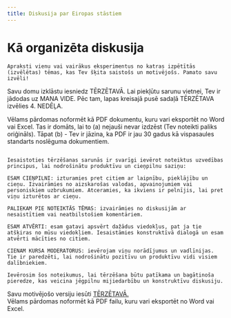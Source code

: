 ```yaml
---
title: Diskusija par Eiropas stāstiem
---
```


# Kā organizēta diskusija

<!-- ```spoiler {title: "Diskusijas jautājums"} -->
```attention-question {label: "Diskusijas jautājums"}
Apraksti vienu vai vairākus eksperimentus no katras izpētītās (izvēlētas) tēmas, kas Tev šķita saistošs un motivējošs. Pamato savu izvēli!
```

Savu domu izklāstu iesniedz TĒRZĒTAVĀ. Lai piekļūtu sarunu vietnei, Tev ir jādodas uz MANA VIDE. Pēc tam, lapas kreisajā pusē sadaļā TĒRZĒTAVA izvēlies 4. NEDĒĻA.

Vēlams pārdomas noformēt kā PDF dokumentu, kuru vari eksportēt no Word vai Excel. Tas ir domāts, lai to (a) nejauši nevar izdzēst (Tev noteikti paliks oriģināls). Tāpat (b) - Tev ir jāzina, ka PDF ir jau 30 gadus kā vispasaules standarts noslēguma dokumentiem.

```attention-recommendation {label: "Atceries!"}

Iesaistoties tērzēšanas sarunās ir svarīgi ievērot noteiktus uzvedības principus, lai nodrošinātu produktīvu un cieņpilnu saziņu:

ESAM CIEŅPILNI: izturamies pret citiem ar laipnību, pieklājību un cieņu. Izvairāmies no aizskarošas valodas, apvainojumiem vai personiskiem uzbrukumiem. Atceramies, ka ikviens ir pelnījis, lai pret viņu izturētos ar cieņu.

PALIEKAM PIE NOTEIKTĀS TĒMAS: izvairāmies no diskusijām ar nesaistītiem vai neatbilstošiem komentāriem.

ESAM ATVĒRTI: esam gatavi apsvērt dažādus viedokļus, pat ja tie atšķiras no mūsu viedokļiem. Iesaistāmies konstruktīvā dialogā un esam atvērti mācīties no citiem.

CIENAM KURSA MODERATORUS: ievērojam viņu norādījumus un vadlīnijas. Tie ir paredzēti, lai nodrošinātu pozitīvu un produktīvu vidi visiem dalībniekiem.

Ievērosim šos noteikumus, lai tērzēšana būtu patīkama un bagātinoša pieredze, kas veicina jēgpilnu mijiedarbību un konstruktīvu diskusiju.
```

<!--
Izvēlies savu variantu no sešiem piedāvātajiem ar divām tēmām katrā.  
Izpēti izvēlētā varianta materiālus, pārbaudi sevi atbildot uz pašpārbaudes jautājumiem. 
# Diskusijas varianti

```columns
left: 
### Variants A {style: "api"}
* [Vide un enerģija](https://hpc-pamati-saturs.learning.lv/preview/4-modulis/1_1#eiropas-ststi-veiksmes-ststi-vide-un-enerija)
* [Veselības aprūpe](https://hpc-pamati-saturs.learning.lv/preview/4-modulis/1_1/#eiropas-ststi-veiksmes-ststi-veselbas-aprpe)

middle: 
### Variants B {style: "api"}
* [Vide un enerģija](https://hpc-pamati-saturs.learning.lv/preview/4-modulis/1_1#eiropas-ststi-veiksmes-ststi-vide-un-enerija)
* [Ražošana](https://hpc-pamati-saturs.learning.lv/preview/4-modulis/1_1/#eiropas-ststi-veiksmes-ststi-raoana)

right:
### Variants C {style: "api"}
* [Vide un enerģija](https://hpc-pamati-saturs.learning.lv/preview/4-modulis/1_1#eiropas-ststi-veiksmes-ststi-vide-un-enerija)
* [Transports un būvniecība](https://hpc-pamati-saturs.learning.lv/preview/4-modulis/1_1/#eiropas-ststi-veiksmes-ststi-transports-un-bvniecba)
```

```columns
left: 
### Variants D {style: "api"}
* [Ražošana](https://hpc-pamati-saturs.learning.lv/preview/4-modulis/1_1/#eiropas-ststi-veiksmes-ststi-raoana)
* [Veselības aprūpe](https://hpc-pamati-saturs.learning.lv/preview/4-modulis/1_1/#eiropas-ststi-veiksmes-ststi-veselbas-aprpe)

middle: 
### Variants E {style: "api"}
* [Ražošana](https://hpc-pamati-saturs.learning.lv/preview/4-modulis/1_1/#eiropas-ststi-veiksmes-ststi-raoana)
* [Transports un būvniecība](https://hpc-pamati-saturs.learning.lv/preview/4-modulis/1_1/#eiropas-ststi-veiksmes-ststi-transports-un-bvniecba)


right:
### Variants F {style: "api"}
* [Veselības aprūpe](https://hpc-pamati-saturs.learning.lv/preview/4-modulis/1_1/#eiropas-ststi-veiksmes-ststi-veselbas-aprpe)
* [Transports un būvniecība](https://hpc-pamati-saturs.learning.lv/preview/4-modulis/1_1/#eiropas-ststi-veiksmes-ststi-transports-un-bvniecba)
```

-->


Savu motivējošo versiju iesūti [TĒRZĒTAVĀ.](https://4-ned-sarunas.netlify.app/)  
Vēlams pārdomas noformēt kā PDF failu, kuru vari eksportēt no Word vai Excel.
